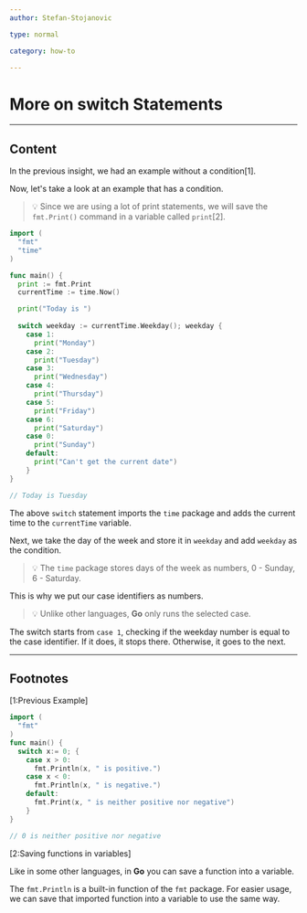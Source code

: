 ```yaml
---
author: Stefan-Stojanovic

type: normal

category: how-to

---
```


# More on switch Statements

---
## Content

In the previous insight, we had an example without a condition[1].

Now, let's take a look at an example that has a condition.

> 💡 Since we are using a lot of print statements, we will save the `fmt.Print()` command in a variable called `print`[2].

```go
import (
  "fmt"
  "time"
)

func main() {
  print := fmt.Print
  currentTime := time.Now()

  print("Today is ")
		
  switch weekday := currentTime.Weekday(); weekday {
    case 1:
      print("Monday")
    case 2:
      print("Tuesday")
    case 3:
      print("Wednesday")
    case 4:
      print("Thursday")
    case 5:
      print("Friday")	
    case 6:
      print("Saturday")
    case 0:
      print("Sunday")
    default: 
      print("Can't get the current date")
    }
}

// Today is Tuesday
```

The above `switch` statement imports the `time` package and adds the current time to the `currentTime` variable.

Next, we take the day of the week and store it in `weekday` and add `weekday` as the condition. 

> 💡 The `time` package stores days of the week as numbers, 0 - Sunday, 6 - Saturday.

This is why we put our case identifiers as numbers.

> 💡 Unlike other languages, **Go** only runs the selected case.

The switch starts from `case 1`, checking if the weekday number is equal to the case identifier. If it does, it stops there. Otherwise, it goes to the next.

---
## Footnotes

[1:Previous Example]

```go
import (
  "fmt"
)
func main() {
  switch x:= 0; {
    case x > 0:
      fmt.Println(x, " is positive.")
    case x < 0:
      fmt.Println(x, " is negative.")
    default: 
      fmt.Print(x, " is neither positive nor negative")
    }
}

// 0 is neither positive nor negative
```

[2:Saving functions in variables]

Like in some other languages, in **Go** you can save a function into a variable.

The `fmt.Println` is a built-in function of the `fmt` package. For easier usage, we can save that imported function into a variable to use the same way.